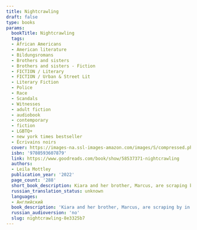 ```yaml
---
title: Nightcrawling
draft: false
type: books
params:
  bookTitle: Nightcrawling
  tags:
  - African Americans
  - American literature
  - Bildungsromans
  - Brothers and sisters
  - Brothers and sisters - Fiction
  - FICTION / Literary
  - FICTION / Urban & Street Lit
  - Literary Fiction
  - Police
  - Race
  - Scandals
  - Witnesses
  - adult fiction
  - audiobook
  - contemporary
  - fiction
  - LGBTQ+
  - new york times bestseller
  - Écrivains noirs
  cover: https://images-na.ssl-images-amazon.com/images/S/compressed.photo.goodreads.com/books/1654709397i/58537371.jpg
  isbn: '9780593607879'
  link: https://www.goodreads.com/book/show/58537371-nightcrawling
  authors:
  - Leila Mottley
  publication_year: '2022'
  page_count: '288'
  short_book_description: Kiara and her brother, Marcus, are scraping by in an East Oakland apartment complex optimistically called the Regal-Hi. Both have dropped out of high school, their family fractured by death and...
  russian_translation_status: unknown
  languages:
  - Английский
  book_description: 'Kiara and her brother, Marcus, are scraping by in an East Oakland apartment complex optimistically called the Regal-Hi. Both have dropped out of high school, their family fractured by death and prison. But while Marcus clings to his dream of rap stardom, Kiara hunts for work to pay their rent--which has more than doubled--and to keep the nine-year-old boy next door, abandoned by his mother, safe and fed.One night, what begins as a drunken misunderstanding with a stranger turns into the job Kiara never imagined wanting but now desperately needs: nightcrawling. Her world breaks open even further when her name surfaces in an investigation that exposes her as a key witness in a massive scandal within the Oakland Police Department.'
  russian_audioversion: 'no'
  slug: nightcrawling-8e3325b7
---
```

